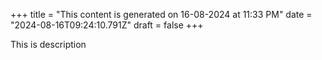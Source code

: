 +++
title = "This content is generated on 16-08-2024 at 11:33 PM"
date = "2024-08-16T09:24:10.791Z"
draft = false
+++

  This is description
        